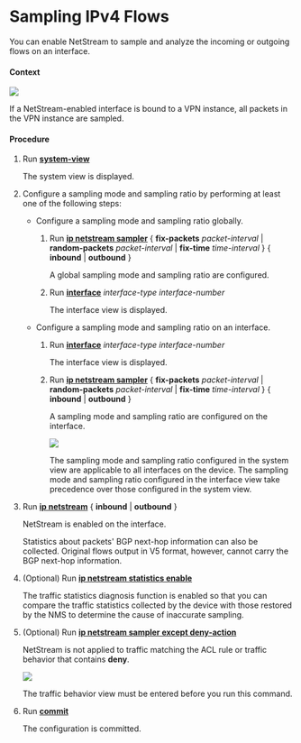 Sampling IPv4 Flows
===================

You can enable NetStream to sample and analyze the incoming or outgoing flows on an interface.

#### Context

![](../../../../public_sys-resources/note_3.0-en-us.png) 

If a NetStream-enabled interface is bound to a VPN instance, all packets in the VPN instance are sampled.



#### Procedure

1. Run [**system-view**](cmdqueryname=system-view)
   
   
   
   The system view is displayed.
2. Configure a sampling mode and sampling ratio by performing at least one of the following steps:
   
   
   * Configure a sampling mode and sampling ratio globally.
     1. Run [**ip netstream sampler**](cmdqueryname=ip+netstream+sampler) { **fix-packets** *packet-interval* | **random-packets** *packet-interval* | **fix-time** *time-interval* } { **inbound** | **outbound** }
        
        A global sampling mode and sampling ratio are configured.
     2. Run [**interface**](cmdqueryname=interface) *interface-type* *interface-number*
        
        The interface view is displayed.
   * Configure a sampling mode and sampling ratio on an interface.
     1. Run [**interface**](cmdqueryname=interface) *interface-type* *interface-number*
        
        The interface view is displayed.
     2. Run [**ip netstream sampler**](cmdqueryname=ip+netstream+sampler) { **fix-packets** *packet-interval* | **random-packets** *packet-interval* | **fix-time** *time-interval* } { **inbound** | **outbound** }
        
        A sampling mode and sampling ratio are configured on the interface.
        
        ![](../../../../public_sys-resources/note_3.0-en-us.png) 
        
        The sampling mode and sampling ratio configured in the system view are applicable to all interfaces on the device. The sampling mode and sampling ratio configured in the interface view take precedence over those configured in the system view.
3. Run [**ip netstream**](cmdqueryname=ip+netstream) { **inbound** | **outbound** }
   
   
   
   NetStream is enabled on the interface.
   
   Statistics about packets' BGP next-hop information can also be collected. Original flows output in V5 format, however, cannot carry the BGP next-hop information.
4. (Optional) Run [**ip netstream statistics enable**](cmdqueryname=ip+netstream+statistics+enable)
   
   
   
   The traffic statistics diagnosis function is enabled so that you can compare the traffic statistics collected by the device with those restored by the NMS to determine the cause of inaccurate sampling.
5. (Optional) Run [**ip netstream sampler except deny-action**](cmdqueryname=ip+netstream+sampler+except+deny-action)
   
   
   
   NetStream is not applied to traffic matching the ACL rule or traffic behavior that contains **deny**.
   
   
   
   ![](../../../../public_sys-resources/note_3.0-en-us.png) 
   
   The traffic behavior view must be entered before you run this command.
6. Run [**commit**](cmdqueryname=commit)
   
   
   
   The configuration is committed.